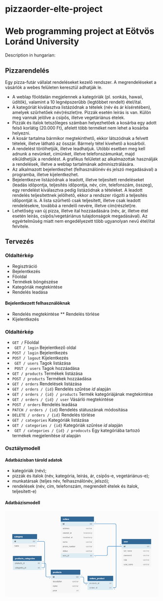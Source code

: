 # pizzaorder-elte-project

# Web programming project at Eötvös Loránd University 

Description in hungarian:

## Pizzarendelés

Egy pizza-futár vállalat rendeléseket kezelő rendszer.
A megrendeléseket a vásárlók a webes felületen keresztül adhatják le.
* A weblap főoldalán megjelennek a kategóriák (pl. sonkás, hawaii, üdítők),
valamint a 10 legnépszerűbb (legtöbbet rendelt) étel/ital.
* A kategóriát kiválasztva listázódnak a tételek (név és ár kíséretében),
amelyek szűrhetőek név(részlet)re. Pizzák esetén leírás is van. Külön meg
vannak jelölve a csípős, illetve vegetáriánus ételek.
* Pizzák és italok tetszőleges számban helyezhetőek a kosárba egy adott
felső korlátig (20.000 Ft), afelett több terméket nem lehet a kosárba
helyezni.
* A kosár tartalma bármikor megtekinthető, ekkor látszódnak a felvett
tételek, illetve látható az összár. Bármely tétel kivehető a kosárból.
* A rendelést törölhetjük, illetve leadhatjuk. Utóbbi esetben meg kell
adnunk a nevünket, címünket, illetve telefonszámunkat, majd elküldhetjük
a rendelést.
A grafikus felületet az alkalmazottak használják a rendelések, illetve a weblap
tartalmának adminisztrálására.
* Az alkalmazott bejelentkezhet (felhasználónév és jelszó megadásával) a
programba, illetve kijelentkezhet.
* Bejelentkezve listázódnak a leadott, illetve teljesített rendeléseket (leadás
időpontja, teljesítés időpontja, név, cím, telefonszám, összeg), egy
rendelést kiválasztva pedig listázódnak a tételeket. A leadott rendelés
teljesítettnek jelölhető, ekkor a rendszer rögzíti a teljesítés időpontját is. A
lista szűrhető csak teljesített, illetve csak leadott rendelésekre, továbbá a
rendelő nevére, illetve cím(részlet)re.
* Lehetőség van új pizza, illetve ital hozzáadására (név, ár, illetve étel esetén
leírás, csípős/vegetáriánus tulajdonságok megadásával). Az egyértelműség
miatt nem engedélyezett több ugyanolyan nevű étel/ital felvitele.

## Tervezés
### Oldaltérkép
* Regisztráció
* Bejelentkezés
* Főoldal
* Termékek böngészése
* Kategóriák megtekintése
* Rendelés leadása

#### Bejelentkezett felhasználóknak
* Rendelés megtekintése
** Rendelés törlése
* Kijelentkezés

### Oldaltérkép
* ` GET / ` Főoldal 
* ` GET / login` Bejelentkező oldal 
* ` POST / login ` Bejelentkezés
* ` POST / logout ` Kijelentkezés
* ` GET / users` Tagok listázása
* ` POST / users` Tagok hozzáadása 
* ` GET / products ` Termékek listázása 
* ` POST / products ` Termékek hozzáadása
* ` GET / orders ` Rendelések listázása
* ` GET / orders / {id} `  Rendelés szűrése *id* alapján
* ` GET / orders / {id} / products `  Termék kategóriájának megtekintése
* ` GET / orders / {id} / user ` Vásárló megtekintése
* ` POST / orders `  Rendelés leadása
* ` PATCH / orders / {id} `  Rendelés státuszának módosítása
* ` DELETE / orders / {id} ` Rendelés törlése
* ` GET / categories ` Kategóriák listázása
* ` GET / categories / {id} `  Kategóriák szűrése *id* alapján
* ` GET / categories / {id} / prodocuts`  Egy kategóriába tartozó termékek megjelenítése *id* alapján

### Osztálymodell
#### Adatbázisban tárold adatok
* kategóriák (név);
* pizzák és italok (név, kategória, leírás, ár, csípős-e, vegetáriánus-e);
* munkatársak (teljes név, felhasználónév, jelszó);
* rendelések (név, cím, telefonszám, megrendelt ételek és italok, teljesített-e)

#### Adatbázismodell
![](docs/images/database.png)
